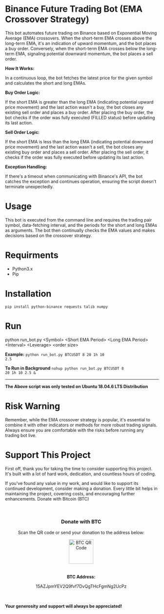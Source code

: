 # Binance Future Trading Bot (EMA Crossover Strategy)
<p>This bot automates future trading on Binance based on Exponential Moving Average (EMA) crossovers. When the short-term EMA crosses above the long-term EMA, it's an indication of upward momentum, and the bot places a buy order. Conversely, when the short-term EMA crosses below the long-term EMA, signaling potential downward momentum, the bot places a sell order.</p>

<b>How It Works:</b>
    <p>In a continuous loop, the bot fetches the latest price for the given symbol and calculates the short and long EMAs.</p>
    <b>Buy Order Logic:</b>
    <p>If the short EMA is greater than the long EMA (indicating potential upward price movement) and the last action wasn't a buy, the bot closes any existing sell order and places a buy order.
        After placing the buy order, the bot checks if the order was fully executed (FILLED status) before updating its last action.</p>
    <b>Sell Order Logic:</b>
    <p>If the short EMA is less than the long EMA (indicating potential downward price movement) and the last action wasn't a sell, the bot closes any existing buy order and places a sell order.
        After placing the sell order, it checks if the order was fully executed before updating its last action.</p>
    <b>Exception Handling:</b> 
    <p>If there's a timeout when communicating with Binance's API, the bot catches the exception and continues operation, ensuring the script doesn't terminate unexpectedly.</p>

# Usage
This bot is executed from the command line and requires the trading pair symbol, data-fetching interval, and the periods for the short and long EMAs as arguments. The bot then continually checks the EMA values and makes decisions based on the crossover strategy.

# Requirments
- Python3.x
- Pip

# Installation
<code>pip install python-binance requests talib numpy</code>

# Run
python run_bot.py &lt;Symbol> &lt;Short EMA Period> &lt;Long EMA Period> &lt;Interval> &lt;Leverage> &lt;order size>

<b>Example:</b>
<code>python run_bot.py BTCUSDT 8 20 1h 10 2.5</code>

<b>To Run in Background</b>
<code>nohup python run_bot.py BTCUSDT 8 20 1h 10 2.5 &</code>

<hr>
<b>The Above script was only tested on Ubuntu 18.04.6 LTS Distribution</b>

# Risk Warning
Remember, while the EMA crossover strategy is popular, it's essential to combine it with other indicators or methods for more robust trading signals. Always ensure you are comfortable with the risks before running any trading bot live.

# Support This Project
<p>First off, thank you for taking the time to consider supporting this project. It's built with a lot of hard work, dedication, and countless hours of coding.</p>

<p>If you've found any value in my work, and would like to support its continued development, consider making a donation. Every little bit helps in maintaining the project, covering costs, and encouraging further enhancements.
Donate with Bitcoin (BTC)</p>

<div class="btc-donation-container" style="padding: 20px; width: 91%; text-align: center;">
  <h3>Donate with BTC</h3>
  <p>Scan the QR code or send your donation to the address below:</p>
  <img src="https://tdrintl.com/wp-content/uploads/2023/09/canvas_btc.png" alt="BTC QR Code" style="width: 80px; height: 80px; margin-bottom: 20px;">
  <p><strong>BTC Address:</strong></p>
  <p style="word-wrap: break-word;" class="walletAddress">15AZJpmYEV2Q9fvf7DvQgTHcFgmNg2UcPz</p>
</div>

<p><b>Your generosity and support will always be appreciated!</b></p>
